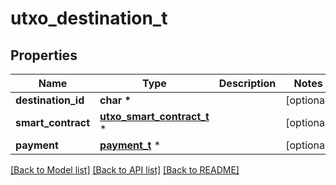 # utxo_destination_t

## Properties
Name | Type | Description | Notes
------------ | ------------- | ------------- | -------------
**destination_id** | **char \*** |  | [optional] 
**smart_contract** | [**utxo_smart_contract_t**](utxo_smart_contract.md) \* |  | [optional] 
**payment** | [**payment_t**](payment.md) \* |  | [optional] 

[[Back to Model list]](../README.md#documentation-for-models) [[Back to API list]](../README.md#documentation-for-api-endpoints) [[Back to README]](../README.md)


